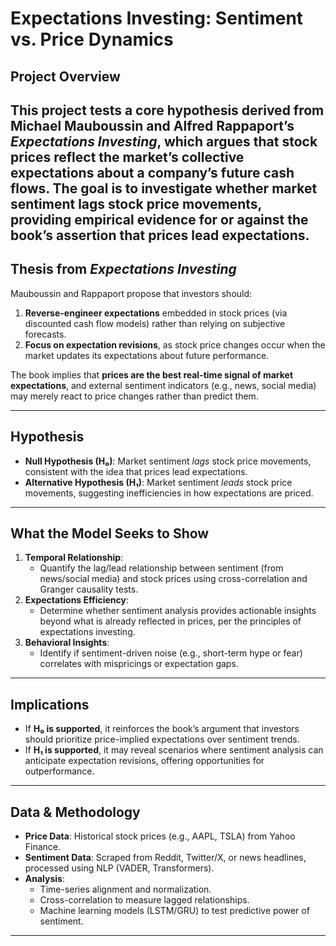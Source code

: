 # Expectations Investing: Sentiment vs. Price Dynamics

## Project Overview  
This project tests a core hypothesis derived from Michael Mauboussin and Alfred Rappaport’s *Expectations Investing*, which argues that stock prices reflect the market’s collective expectations about a company’s future cash flows. The goal is to investigate whether **market sentiment lags stock price movements**, providing empirical evidence for or against the book’s assertion that prices lead expectations.
---

## **Thesis from *Expectations Investing***  
Mauboussin and Rappaport propose that investors should:  
1. **Reverse-engineer expectations** embedded in stock prices (via discounted cash flow models) rather than relying on subjective forecasts.  
2. **Focus on expectation revisions**, as stock price changes occur when the market updates its expectations about future performance.  

The book implies that **prices are the best real-time signal of market expectations**, and external sentiment indicators (e.g., news, social media) may merely react to price changes rather than predict them.

---

## **Hypothesis**  
- **Null Hypothesis (H₀)**: Market sentiment *lags* stock price movements, consistent with the idea that prices lead expectations.  
- **Alternative Hypothesis (H₁)**: Market sentiment *leads* stock price movements, suggesting inefficiencies in how expectations are priced.  

---

## **What the Model Seeks to Show**  
1. **Temporal Relationship**:  
   - Quantify the lag/lead relationship between sentiment (from news/social media) and stock prices using cross-correlation and Granger causality tests.  
2. **Expectations Efficiency**:  
   - Determine whether sentiment analysis provides actionable insights beyond what is already reflected in prices, per the principles of expectations investing.  
3. **Behavioral Insights**:  
   - Identify if sentiment-driven noise (e.g., short-term hype or fear) correlates with mispricings or expectation gaps.  

---

## **Implications**  
- If **H₀ is supported**, it reinforces the book’s argument that investors should prioritize price-implied expectations over sentiment trends.  
- If **H₁ is supported**, it may reveal scenarios where sentiment analysis can anticipate expectation revisions, offering opportunities for outperformance.  

---

## **Data & Methodology**  
- **Price Data**: Historical stock prices (e.g., AAPL, TSLA) from Yahoo Finance.  
- **Sentiment Data**: Scraped from Reddit, Twitter/X, or news headlines, processed using NLP (VADER, Transformers).  
- **Analysis**:  
  - Time-series alignment and normalization.  
  - Cross-correlation to measure lagged relationships.  
  - Machine learning models (LSTM/GRU) to test predictive power of sentiment.  

---